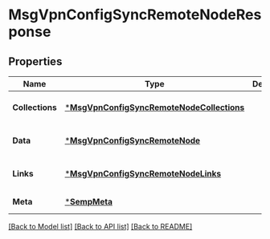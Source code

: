 # MsgVpnConfigSyncRemoteNodeResponse

## Properties
Name | Type | Description | Notes
------------ | ------------- | ------------- | -------------
**Collections** | [***MsgVpnConfigSyncRemoteNodeCollections**](MsgVpnConfigSyncRemoteNodeCollections.md) |  | [optional] [default to null]
**Data** | [***MsgVpnConfigSyncRemoteNode**](MsgVpnConfigSyncRemoteNode.md) |  | [optional] [default to null]
**Links** | [***MsgVpnConfigSyncRemoteNodeLinks**](MsgVpnConfigSyncRemoteNodeLinks.md) |  | [optional] [default to null]
**Meta** | [***SempMeta**](SempMeta.md) |  | [default to null]

[[Back to Model list]](../README.md#documentation-for-models) [[Back to API list]](../README.md#documentation-for-api-endpoints) [[Back to README]](../README.md)

